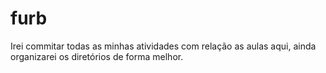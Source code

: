 # furb
Irei commitar todas as minhas atividades com relação as aulas aqui, ainda organizarei os diretórios de forma melhor.

